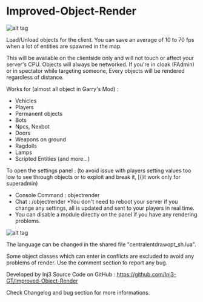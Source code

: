 # Improved-Object-Render
![alt tag](http://centralcityrp.mtxserv.fr/CentralOptimisationClient0.1a.gif)

Load/Unload objects for the client.
You can save an average of 10 to 70 fps when a lot of entities are spawned in the map.

This will be available on the clientside only and will not touch or affect your server's CPU. Objects will always be networked.
If you're in cloak (FAdmin) or in spectator while targeting someone, Every objects will be rendered regardless of distance.

Works for (almost all object in Garry's Mod) : 
- Vehicles
- Players
- Permanent objects
- Bots
- Npcs, Nexbot
- Doors
- Weapons on ground
- Ragdolls 
- Lamps 
- Scripted Entities
(and more...)

To open the settings panel : (to avoid issue with players setting values too low to see through objects or to exploit and break it, [i]it work only for superadmin)
- Console Command : objectrender
- Chat : /objectrender
*You don't need to reboot your server if you change any settings, all is updated and sent to your players in real time.
- You can disable a module directly on the panel if you have any rendering problems.

![alt tag](https://steamuserimages-a.akamaihd.net/ugc/1465311304205084497/F7BA00D156A5D2742750B3B1E7D2FB2FB30A7895/?imw=637&imh=358&ima=fit&impolicy=Letterbox&imcolor=%23000000&letterbox=true)

The language can be changed in the shared file "centralentdrawopt_sh.lua".

Some object classes which can enter in conflicts are excluded to avoid any problems of render.
Use the comment section to report any bug.

Developed by Inj3
Source Code on GitHub : https://github.com/Inj3-GT/Improved-Object-Render

Check Changelog and bug section for more informations.

